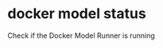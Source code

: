 # docker model status

<!---MARKER_GEN_START-->
Check if the Docker Model Runner is running


<!---MARKER_GEN_END-->

